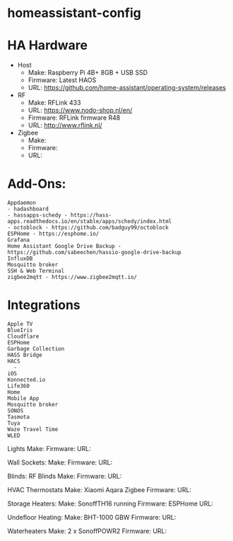 # homeassistant-config
# HA Hardware
  - Host
    - Make: Raspberry Pi 4B+ 8GB + USB SSD
    - Firmware: Latest HAOS
    - URL: https://github.com/home-assistant/operating-system/releases
  - RF
    - Make: RFLink 433
    - URL: https://www.nodo-shop.nl/en/
    - Firmware: RFLink firmware R48
    - URL: http://www.rflink.nl/
  - Zigbee
    - Make:
    - Firmware:
    - URL:

# Add-Ons:
    Appdaemon
    - hadashboard
    - hassapps-schedy - https://hass-apps.readthedocs.io/en/stable/apps/schedy/index.html
    - octoblock - https://github.com/badguy99/octoblock
    ESPHome - https://esphome.io/
    Grafana
    Home Assistant Google Drive Backup - https://github.com/sabeechen/hassio-google-drive-backup
    InfluxDB
    Mosquitto broker
    SSH & Web Terminal
    zigbee2mqtt - https://www.zigbee2mqtt.io/

# Integrations
    Apple TV
    BlueIris
    Cloudflare
    ESPHome
    Garbage Collection
    HASS Bridge
    HACS
      -
    iOS
    Konnected.io
    Life360
    Home
    Mobile App
    Mosquitto broker
    SONOS
    Tasmota
    Tuya
    Waze Travel Time
    WLED


Lights
Make:
Firmware:
URL:

Wall Sockets:
Make:
Firmware:
URL:

Blinds:
RF Blinds
Make:
Firmware:
URL:

HVAC
Thermostats
Make: Xiaomi Aqara Zigbee
Firmware:
URL:

Storage Heaters:
Make: SonoffTH16 running
Firmware: ESPHome
URL:

Undefloor Heating:
Make: BHT-1000 GBW
Firmware:
URL:


Waterheaters
Make: 2 x SonoffPOWR2
Firmware:
URL:

